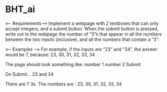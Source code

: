 # BHT_ai

<-- Requirements-->
Implement a webpage with 2 textboxes that can only accept integers, and a submit button. When the submit button is pressed, write out to the webpage the number of “3”s that appear in all the numbers between the two inputs (inclusive), and all the numbers that contain a “3”.

<-- Examples -->
For example, if the inputs are “23” and “34”, the answer would be 7, because: 23, 30, 31, 32, 33, 34

The page should look something like:
number 1 number 2 Submit
 
On Submit...
23 and 34

There are 7 3s.
The numbers are : 23, 30, 31, 32, 33, 34

